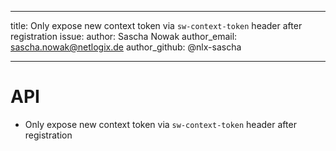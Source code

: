 ---
title: Only expose new context token via `sw-context-token` header after registration
issue:
author: Sascha Nowak
author_email: sascha.nowak@netlogix.de
author_github: @nlx-sascha
___
# API
* Only expose new context token via `sw-context-token` header after registration
